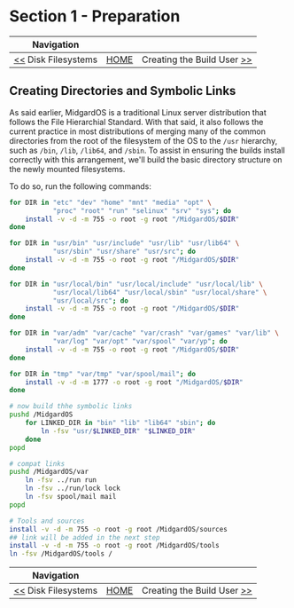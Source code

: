 # Section 1 - Preparation

| Navigation |||
| --- | --- | ---: |
| [<<](./ManageDisk.md) Disk Filesystems | [HOME](./README.md) | Creating the Build User [>>](./CreateBuildUser.md) |

## Creating Directories and Symbolic Links

As said earlier, MidgardOS is a traditional Linux server distribution that follows the File Hierarchial Standard. With that said, it also follows the current practice in most distributions of merging many of the common directories from the root of the filesystem of the OS to the `/usr` hierarchy, such as `/bin`, `/lib`, `/lib64`, and `/sbin`. To assist in ensuring the builds install correctly with this arrangement, we'll build the basic directory structure on the newly mounted filesystems.

To do so, run the following commands:

```bash
for DIR in "etc" "dev" "home" "mnt" "media" "opt" \
           "proc" "root" "run" "selinux" "srv" "sys"; do
    install -v -d -m 755 -o root -g root "/MidgardOS/$DIR"
done

for DIR in "usr/bin" "usr/include" "usr/lib" "usr/lib64" \
           "usr/sbin" "usr/share" "usr/src"; do
    install -v -d -m 755 -o root -g root "/MidgardOS/$DIR"
done

for DIR in "usr/local/bin" "usr/local/include" "usr/local/lib" \
           "usr/local/lib64" "usr/local/sbin" "usr/local/share" \
           "usr/local/src"; do
    install -v -d -m 755 -o root -g root "/MidgardOS/$DIR"
done

for DIR in "var/adm" "var/cache" "var/crash" "var/games" "var/lib" \
           "var/log" "var/opt" "var/spool" "var/yp"; do
    install -v -d -m 755 -o root -g root "/MidgardOS/$DIR"
done

for DIR in "tmp" "var/tmp" "var/spool/mail"; do
    install -v -d -m 1777 -o root -g root "/MidgardOS/$DIR"
done

# now build thhe symbolic links
pushd /MidgardOS
    for LINKED_DIR in "bin" "lib" "lib64" "sbin"; do
        ln -fsv "usr/$LINKED_DIR" "$LINKED_DIR"
    done
popd

# compat links
pushd /MidgardOS/var
    ln -fsv ../run run
    ln -fsv ../run/lock lock
    ln -fsv spool/mail mail
popd

# Tools and sources
install -v -d -m 755 -o root -g root /MidgardOS/sources
## link will be added in the next step
install -v -d -m 755 -o root -g root /MidgardOS/tools
ln -fsv /MidgardOS/tools /
```

| Navigation |||
| --- | --- | ---: |
| [<<](./ManageDisk.md) Disk Filesystems | [HOME](./README.md) | Creating the Build User [>>](./CreateBuildUser.md) |
